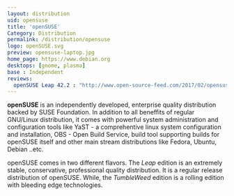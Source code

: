 ```yaml
---
layout: distribution
uid: opensuse
title: 'openSUSE'
Category: Distribution
permalink: /distribution/opensuse
logo: openSUSE.svg
preview: opensuse-laptop.jpg
home_page: https://www.debian.org
desktops: [gnome, plasma]
base : Independent
reviews:
  openSUSE Leap 42.2 : "http://www.open-source-feed.com/2017/02/opensuse-leap-422-is-extremely-stable.html"
---
```


**openSUSE** is an independently developed, enterprise quality distribution backed by SUSE Foundation. In addition to all beneffits of regular GNU/Linux distribution, it comes with powerful system administration and configuration tools like YaST - a comprehentive linux system configuration and installation, OBS - Open Build Service, build tool supporting builds for openSUSE itself and other main stream distributions like Fedora, Ubuntu, Debian ..etc.

openSUSE comes in two different flavors. The *Leap* edition is an extremely stable, conservative, professional quality distribution. It is a regular release distribution of openSUSE. While, the *TumbleWeed* edition is a rolling edition with bleeding edge technologies.